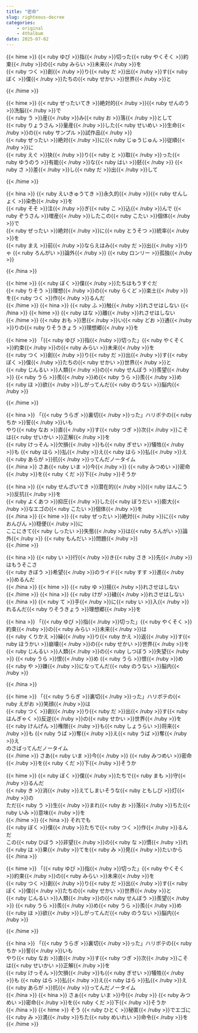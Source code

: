 ```yaml
---
title: "密命"
slug: righteous-decree
categories:
    - original
    - 4thalbum
date: 2025-07-02
---
```


{{< hime >}}
{{< ruby ゆび >}}指{{< /ruby >}}切った{{< ruby やくそく >}}約束{{< /ruby >}}の{{< ruby みらい >}}未来{{< /ruby >}}を  
{{< ruby つく >}}創{{< /ruby >}}り{{< ruby だ >}}出{{< /ruby >}}す{{< ruby ぼく >}}僕{{< /ruby >}}たちの{{< ruby せかい >}}世界{{< /ruby >}}と  

{{< /hime >}}

{{< hime >}}
{{< ruby ぜったいてき >}}絶対的{{< /ruby >}}{{< ruby せんのう >}}洗脳{{< /ruby >}}で  
{{< ruby う >}}産{{< /ruby >}}み{{< ruby お >}}落{{< /ruby >}}として  
{{< ruby りょうさん >}}量産{{< /ruby >}}した{{< ruby せいめい >}}生命{{< /ruby >}}の{{< ruby サンプル >}}試作品{{< /ruby >}}  
{{< ruby ぜったい >}}絶対{{< /ruby >}}に{{< ruby じゅうじゅん >}}従順{{< /ruby >}}に  
{{< ruby えぐ >}}抉{{< /ruby >}}り{{< ruby と >}}取{{< /ruby >}}った{{< ruby ゆうのう >}}有能{{< /ruby >}}な{{< ruby はい >}}胚{{< /ruby >}} {{< ruby さ >}}差{{< /ruby >}}し{{< ruby だ >}}出{{< /ruby >}}して  

{{< /hime >}}

{{< hina >}}
{{< ruby えいきゅうてき >}}永久的{{< /ruby >}}{{< ruby せんしょく >}}染色{{< /ruby >}}を  
{{< ruby そそ >}}注{{< /ruby >}}ぎ{{< ruby こ >}}込{{< /ruby >}}んで {{< ruby ぞうさん >}}増産{{< /ruby >}}したこの{{< ruby こたい >}}個体{{< /ruby >}}で  
{{< ruby ぜったい >}}絶対{{< /ruby >}}に{{< ruby とうそつ >}}統率{{< /ruby >}}を  
{{< ruby まえ >}}前{{< /ruby >}}ならえはみ{{< ruby だ >}}出{{< /ruby >}}りゃ {{< ruby ろんがい >}}論外{{< /ruby >}} {{< ruby ロンリー >}}孤独{{< /ruby >}}  

{{< /hina >}}

{{< hime >}}
{{< ruby ぼく >}}僕{{< /ruby >}}たちはもうすぐだ  
{{< ruby りそう >}}理想{{< /ruby >}}の{{< ruby らくど >}}楽土{{< /ruby >}}を{{< ruby つく >}}作{{< /ruby >}}るんだ  
{{< /hime >}}
{{< hina >}}
{{< ruby ふ >}}触{{< /ruby >}}れさせはしない 
{{< /hina >}}
{{< hime >}}
{{< ruby はな >}}離{{< /ruby >}}れさせはしない  
{{< /hime >}}
{{< ruby おも >}}思{{< /ruby >}}い{{< ruby どお >}}通{{< /ruby >}}りの{{< ruby りそうきょう >}}理想郷{{< /ruby >}}を  

{{< hime >}}
「{{< ruby ゆび >}}指{{< /ruby >}}切った」{{< ruby やくそく >}}約束{{< /ruby >}}の{{< ruby みらい >}}未来{{< /ruby >}}を  
{{< ruby つく >}}創{{< /ruby >}}り{{< ruby だ >}}出{{< /ruby >}}す{{< ruby ぼく >}}僕{{< /ruby >}}たちの{{< ruby せかい >}}世界{{< /ruby >}}と  
{{< ruby じんるい >}}人類{{< /ruby >}}の{{< ruby せんぼう >}}羨望{{< /ruby >}} {{< ruby うら >}}羨{{< /ruby >}}め{{< ruby うら >}}羨{{< /ruby >}}め  
{{< ruby ほ >}}欲{{< /ruby >}}しがってんだ{{< ruby のうない >}}脳内{{< /ruby >}}  

{{< /hime >}}

{{< hina >}}
「{{< ruby うらぎ >}}裏切{{< /ruby >}}った」ハリボテの{{< ruby ちか >}}誓{{< /ruby >}}いも  
やり{{< ruby なお >}}直{{< /ruby >}}す{{< ruby つぎ >}}次{{< /ruby >}}こそは{{< ruby せいかい >}}正解{{< /ruby >}}を  
{{< ruby けっそん >}}欠損{{< /ruby >}}も{{< ruby ぎせい >}}犠牲{{< /ruby >}}も {{< ruby はら >}}払{{< /ruby >}}え{{< ruby はら >}}払{{< /ruby >}}え  
{{< ruby あらが >}}抗{{< /ruby >}}ってんだノータイム  
{{< /hina >}}
さあ{{< ruby いま >}}今{{< /ruby >}} {{< ruby みつめい >}}密命{{< /ruby >}}を{{< ruby くだ >}}下{{< /ruby >}}そうか  

{{< hina >}}
{{< ruby せんざいてき >}}潜在的{{< /ruby >}}{{< ruby はんこう >}}反抗{{< /ruby >}}を  
{{< ruby よくあつ >}}抑圧{{< /ruby >}}した{{< ruby ぼうだい >}}膨大{{< /ruby >}}なエゴの{{< ruby こたい >}}個体{{< /ruby >}}を  
{{< /hina >}}
{{< hime >}}
{{< ruby ぜったい >}}絶対{{< /ruby >}}に{{< ruby おんびん >}}穏便{{< /ruby >}}に  
ここにきて{{< ruby しったい >}}失態{{< /ruby >}}は{{< ruby ろんがい >}}論外{{< /ruby >}} {{< ruby もんだい >}}問題{{< /ruby >}}  
{{< /hime >}}

{{< hina >}}
{{< ruby い >}}行{{< /ruby >}}き{{< ruby さき >}}先{{< /ruby >}}はもうそこさ  
{{< ruby きぼう >}}希望{{< /ruby >}}のライド{{< ruby すす >}}進{{< /ruby >}}めるんだ  
{{< /hina >}}
{{< hime >}}
{{< ruby ゆ >}}揺{{< /ruby >}}れさせはしない  
{{< /hime >}}
{{< hina >}}
{{< ruby けが >}}穢{{< /ruby >}}れさせはしない  
{{< /hina >}}
{{< ruby て >}}手{{< /ruby >}}に{{< ruby い >}}入{{< /ruby >}}れるんだ{{< ruby りそうきょう >}}理想郷{{< /ruby >}}を  

{{< hina >}}
「{{< ruby ゆび >}}指{{< /ruby >}}切った」{{< ruby やくそく >}}約束{{< /ruby >}}の{{< ruby みらい >}}未来{{< /ruby >}}は  
{{< ruby くりかえ >}}繰{{< /ruby >}}り{{< ruby かえ >}}返{{< /ruby >}}す{{< ruby ほうかい >}}崩壊{{< /ruby >}}の{{< ruby せかい >}}世界{{< /ruby >}}を  
{{< ruby じんるい >}}人類{{< /ruby >}}の{{< ruby しつぼう >}}失望{{< /ruby >}} {{< ruby うら >}}恨{{< /ruby >}}め {{< ruby うら >}}恨{{< /ruby >}}め  
{{< ruby や >}}嫌{{< /ruby >}}になってんだ{{< ruby のうない >}}脳内{{< /ruby >}}  

{{< /hina >}}

{{< hime >}}
「{{< ruby うらぎ >}}裏切{{< /ruby >}}った」ハリボテの{{< ruby えがお >}}笑顔{{< /ruby >}}は  
{{< ruby つく >}}創{{< /ruby >}}り{{< ruby だ >}}出{{< /ruby >}}す{{< ruby はんぎゃく >}}反逆{{< /ruby >}}の{{< ruby せかい >}}世界{{< /ruby >}}を  
{{< ruby けんげん >}}権限{{< /ruby >}}も{{< ruby しょうらい >}}将来{{< /ruby >}}も {{< ruby うば >}}奪{{< /ruby >}}え{{< ruby うば >}}奪{{< /ruby >}}え  
のさばってんだノータイム  
{{< /hime >}}
さあ{{< ruby いま >}}今{{< /ruby >}} {{< ruby みつめい >}}密命{{< /ruby >}}を{{< ruby くだ >}}下{{< /ruby >}}そうか  

{{< hime >}}
{{< ruby ぼく >}}僕{{< /ruby >}}たちで{{< ruby まも >}}守{{< /ruby >}}るんだ  
{{< ruby き >}}消{{< /ruby >}}えてしまいそうな{{< ruby ともしび >}}灯{{< /ruby >}}の  
ただ{{< ruby う >}}生{{< /ruby >}}まれ{{< ruby お >}}落{{< /ruby >}}ちた{{< ruby いみ >}}意味{{< /ruby >}}を  
{{< /hime >}}
{{< hina >}}
それでも  
{{< ruby ぼく >}}僕{{< /ruby >}}たちで{{< ruby つく >}}作{{< /ruby >}}るんだ  
この{{< ruby ひぼう >}}非望{{< /ruby >}}の{{< ruby な >}}慣{{< /ruby >}}れ{{< ruby は >}}果{{< /ruby >}}てを{{< ruby み >}}見{{< /ruby >}}たいから  
{{< /hina >}}

{{< hime >}}
「{{< ruby ゆび >}}指{{< /ruby >}}切った」{{< ruby やくそく >}}約束{{< /ruby >}}の{{< ruby みらい >}}未来{{< /ruby >}}を  
{{< ruby つく >}}創{{< /ruby >}}り{{< ruby だ >}}出{{< /ruby >}}す{{< ruby ぼく >}}僕{{< /ruby >}}たちの{{< ruby せかい >}}世界{{< /ruby >}}と  
{{< ruby じんるい >}}人類{{< /ruby >}}の{{< ruby せんぼう >}}羨望{{< /ruby >}} {{< ruby うら >}}羨{{< /ruby >}}め{{< ruby うら >}}羨{{< /ruby >}}め  
{{< ruby ほ >}}欲{{< /ruby >}}しがってんだ{{< ruby のうない >}}脳内{{< /ruby >}}  

{{< /hime >}}

{{< hina >}}
「{{< ruby うらぎ >}}裏切{{< /ruby >}}った」ハリボテの{{< ruby ちか >}}誓{{< /ruby >}}いも  
やり{{< ruby なお >}}直{{< /ruby >}}す{{< ruby つぎ >}}次{{< /ruby >}}こそは{{< ruby せいかい >}}正解{{< /ruby >}}を  
{{< ruby けっそん >}}欠損{{< /ruby >}}も{{< ruby ぎせい >}}犠牲{{< /ruby >}}も {{< ruby はら >}}払{{< /ruby >}}え{{< ruby はら >}}払{{< /ruby >}}え  
{{< ruby あらが >}}抗{{< /ruby >}}ってんだノータイム  
{{< /hina >}}
{{< hina >}}
さぁ{{< ruby いま >}}今{{< /ruby >}} {{< ruby みつめい >}}密命{{< /ruby >}}を{{< ruby くだ >}}下{{< /ruby >}}そうか  
{{< /hina >}}
{{< hime >}}
そう {{< ruby ひとく >}}秘匿{{< /ruby >}}でエゴに{{< ruby み >}}満{{< /ruby >}}ちた{{< ruby めいれい >}}命令{{< /ruby >}}を  
{{< /hime >}}
